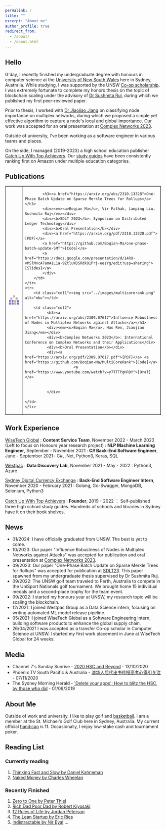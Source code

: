 ```yaml
---
permalink: /
title: ""
excerpt: "About me"
author_profile: true
redirect_from:
  - /about/
  - /about.html
---
```


## Hello

G'day, I recently finished my undergraduate degree with honours in computer science at the [University of New South Wales](https://www.unsw.edu.au/) here in Sydney, Australia. While studying, I was supported by the UNSW [Co-op scholarship](https://www.co-op.unsw.edu.au/). I was extremely fortunate to complete my honors thesis on the topic of blockchain scaling under the advisory of [Dr Sushmita Ruj](https://research.unsw.edu.au/people/dr-sushmita-ruj-0), during which we published my first peer-reviewed paper.

Prior to thesis, I worked with [Dr Jiaojiao Jiang](https://research.unsw.edu.au/people/dr-jiaojiao-jiang) on classifying node importance on multiplex networks, during which we proposed a simple yet effective algorithm to capture a node's local and global importance. Our work was accepted for an oral presentation at [Complex Networks 2023](https://complexnetworks.org/).

Outside of university, I've been working as a software engineer in various teams and places.

<!-- ### Why Blockchain?

Early on in my undergraduate studies, I interests leaned more towards machine learning and data science. In 2021, at the height of the NFT bull market, I experience first hand the poor scalability issue of Ethereum by paying $90 gas fee on a $30 NFT ([view tx here](https://etherscan.io/tx/0x31fc76f46eee32d9ea8142faf1fe30414c04a5e96744dde8e8e96a8ce99290f5)). Overlooking the hype and the FUD during the bull market, I began learning about the fundamentals of blockchain.

Right before it was time to select my thesis topic, I took a blockchain software course ([COMP6452](https://www.handbook.unsw.edu.au/undergraduate/courses/2024/COMP6452?year=2024)) that completely changed my outlook on the potential impact of blockchain technology. I see blockchain as a tool to democratize global finance participation. -->

On the side, I managed (2019-2023) a high school education publisher [Catch Up With Top Achievers](http://Top-Achievers.com.au "Catch Up With Top Achievers"). Our [study guides](https://www.amazon.com.au/s?k=Tree+Niu+Bee+Pty.Ltd&i=digital-text&dc&ref=a9_asc_1 "Study guides") have been consistently ranking first on Amazon under multiple education categories.

## Publications

<table border="1">
    <tr>
        <td class="col1"><img src="../images/obu.png" alt="obu"></td>
        <td class="col2">
        
            <h3><a href="https://arxiv.org/abs/2310.13328">One-Phase Batch Update on Sparse Merkle Trees for Rollups</a></h3>
            <div><em><u>Boqian Ma</u>, Vir Pathak, Lanping Liu, Sushmita Ruj</em></div>
            <div><b>SDLT 2023</b>: Symposium on Distributed Ledger Technology</div>
            <div><b>Oral Presentation</b></div>
            <div><a href="https://arxiv.org/pdf/2310.13328.pdf">[PDF]</a> 
            <a href="https://github.com/Boqian-Ma/one-phase-batch-update-SMT">[Code]</a>
            <a href="https://docs.google.com/presentation/d/14RU-vMSlMvcA7amA1L1a-9ZtluWJSRdk01Prj-eezYg/edit?usp=sharing">[Slides]</a>             
            </div>
        </td>
    </tr>
    <tr>
        <td class="col1"><img src="../images/multicorerank.png" alt="obu"></td>

        <td class="col2">
              <h3><a href="https://arxiv.org/abs/2309.07617">Influence Robustness of Nodes in Multiplex Networks against Attacks</a></h3>
              <div><em><u>Boqian Ma</u>, Hao Ren, Jiaojiao Jiang</em></div>
              <div><b>Complex Networks 2023</b>: International Conference on Complex Networks and their Applications</div>
              <div><b>Oral Presentation</b></div>
              <div><a href="https://arxiv.org/pdf/2309.07617.pdf">[PDF]</a> <a href="https://github.com/Boqian-Ma/MultiCoreRank">[Code]</a>
                          <a href="https://www.youtube.com/watch?v=y7TTTPgHRDY">[Oral]</a>


              </div>

    </td>
    </tr>

</table>

## Work Experience

[WiseTech Global](https://www.wisetechglobal.com/ "WiseTech Global")
: **Content Service Team**, November 2022 - March 2023 (Left to focus on Honours year research project)
: **NLP Machine Learning Engineer**, September - November 2021
: **C# Back-End Software Engineer**, June - September 2021
: C#, .Net, Python3, Keras, SQL

[Westpac](https://www.westpac.com.au/ "Westpac")
: **Data Discovery Lab**, November 2021 - May - 2022
: Python3, Azure

[Sydney Digital Currency Exchange](https://exchange.sdce.com.au/ "SDCE")
: **Back-End Software Engineer Intern**, November 2020 - February 2021
: Golang, Go-Swagger, MongoDB, Selenium, Python3

[Catch Up With Top Achievers](https://Top-Achievers.com.au/ "Catch Up With Top Achievers")
: **Founder**, 2019 - 2022
： Self-published three high school study guides. Hundreds of schools and libraries in Sydney have it on their book shelves.

## News

- 01/2024: I have officially graduated from UNSW. The best is yet to come.
- 10/2023: Our paper "Influence Robustness of Nodes in Multiplex Networks against Attacks" was accepted for publication and oral presentation at [Complex Networks 2023](https://complexnetworks.org/).
- 09/2023: Our paper "One-Phase Batch Update on Sparse Merkle Trees for Rollups" was accepted for publication at [SDLT23](https://symposium-dlt.org/). This paper spawned from my undergraduate thesis supervised by Dr Sushmita Ruj.
- 09/2022: The UNSW golf team traveled to Perth, Australia to compete in the UniSport Nationals golf tournament. We brought home 15 individual medals and a second-place trophy for the team event.
- 09/2022: I started my honours year at UNSW, my research topic will be scaling the blockchain.
- 12/2021: I joined Westpac Group as a Data Science intern, focusing on writing automated ML model release pipeline.
- 05/2021: I joined WiseTech Global as a Software Engineering intern, building software products to enhance the global supply chain.
- 26/04/2021 I was accepted as a transfer Co-op scholar in Computer Science at UNSW. I started my first work placement in June at WiseTech Global for 24 weeks.

## Media

- Channel 7's Sunday Sunrise - [2020 HSC and Beyond](https://www.youtube.com/watch?v=dv0kiEdhMyc&t=3s) - 13/10/2020
- Phoenix TV South Pacific & Australia - [澳华人后代出书传授高考心得引关注](https://www.youtube.com/watch?v=woUTLiO1TIs) - 07/11/2020
- The Sydney Morning Herald - ['Delete your apps': How to blitz the HSC, by those who did](https://www.smh.com.au/education/delete-your-apps-how-to-blitz-the-hsc-by-those-who-did-20190829-p52m0t.html) - 01/09/2019

## About Me

Outside of work and university, I like to play golf and [basketball](https://www.instagram.com/p/CqcAyGOPRsA/). I am a member at the St. Michael's Golf Club here in Sydney, Australia. My current official [handicap](https://www.golf.org.au/handicap/?golfLinkNo=2012203208) is 11. Occasionally, I enjoy low-stake cash and tournament poker.

## Reading List

### Currently reading

1. [Thinking Fast and Slow by Daniel Kahneman](https://www.penguin.com.au/books/thinking-fast-and-slow-9780141033570)
2. [Naked Money by Charles Wheelan ](https://www.amazon.com/Naked-Money-Revealing-Financial-System/dp/0393353737)

### Recently Finished

1. [Zero to One by Peter Thiel](https://www.penguin.com.au/books/zero-to-one-9780753555200)
2. [Rich Dad Poor Dad by Robert Kiyosaki](https://www.richdad.com/)
3. [12 Rules of Life by Jordan Peterson](https://www.jordanbpeterson.com/12-rules-for-life/)
4. [The Lean Startup by Eric Ries](http://theleanstartup.com/)
5. [Indistractable by Nir Eyal](https://www.nirandfar.com/indistractable/)
   ...
   <!-- <br> -->
   <!-- <script type="text/javascript" src="https://free-hit-counters.net/count/8hbb"></script> -->
